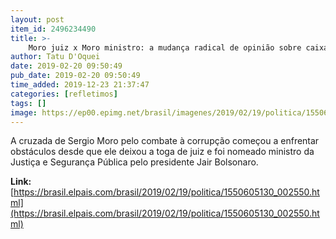 ```yaml
---
layout: post
item_id: 2496234490
title: >-
    Moro juiz x Moro ministro: a mudança radical de opinião sobre caixa dois
author: Tatu D'Oquei
date: 2019-02-20 09:50:49
pub_date: 2019-02-20 09:50:49
time_added: 2019-12-23 21:37:47
categories: [refletimos]
tags: []
image: https://ep00.epimg.net/brasil/imagenes/2019/02/19/politica/1550605130_002550_1550610582_rrss_normal.jpg
---
```


A cruzada de Sergio Moro pelo combate à corrupção começou a enfrentar obstáculos desde que ele deixou a toga de juiz e foi nomeado ministro da Justiça e Segurança Pública pelo presidente Jair Bolsonaro.

**Link:** [https://brasil.elpais.com/brasil/2019/02/19/politica/1550605130_002550.html](https://brasil.elpais.com/brasil/2019/02/19/politica/1550605130_002550.html)


